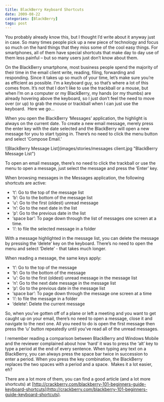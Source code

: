 ```yaml
---
title: BlackBerry Keyboard Shortcuts
date: 2009-08-22
categories: [BlackBerry]
tags: post
---
```


You probably already know this, but I thought I’d write about it anyway just in case. So many times people pick up a new piece of technology and focus so much on the hard things that they miss some of the cool easy things. For smartphones, all of them have special shortcuts that make day to day use of them less painful – but so many users just don’t know about them.

On the BlackBerry smartphone, most business people spend the majority of their time in the email client write, reading, filing, forwarding and responding. Since it takes up so much of your time, let’s make sure you’re as efficient as possible. I’m a keyboard guy, so that’s where a lot of this comes from. It’s not that I don’t like to use the trackball or a mouse, but when I’m on a computer or my BlackBerry, my hands (or my thumbs) are already hovering above the keyboard, so I just don’t feel the need to move over (or up) to grab the mouse or trackball when I can just use the keyboard.  Here we go…

When you open the BlackBerry ‘Messages’ application, the highlight is always on the current date. To create a new email message, merely press the enter key with the date selected and the BlackBerry will open a new message for you to start typing in. There’s no need to click the menu button and select ‘Compose Email.’

![BlackBerry Message List](images/stories/messages client.jpg "BlackBerry Message List")

To open an email message, there’s no need to click the trackball or use the menu to open a message, just select the message and press the ‘Enter’ key.

When browsing messages in the Messages application, the following shortcuts are active:

*   ‘t’: Go to the top of the message list
*   ‘b’: Go to the bottom of the message list
*   ‘u’: Go to the first (oldest) unread message
*   ‘n’: Go to the next date in the list
*   ‘p’: Go to the previous date in the list
*   ‘space bar’: To page down through the list of messages one screen at a time.
*   ‘i’: to file the selected message in a folder

With a message highlighted in the message list, you can delete the message by pressing the ‘delete’ key on the keyboard. There’s no need to open the menu and select ‘Delete’ - that takes much longer.

When reading a message, the same keys apply:

*   ‘t’: Go to the top of the message
*   ‘b’: Go to the bottom of the message
*   ‘u’: Go to the first (oldest) unread message in the message list
*   ‘n’: Go to the next date message in the message list
*   ‘p’: Go to the previous date in the message list
*   ‘space bar’: To page down through the message one screen at a time
*   ‘i’: to file the message in a folder
*   ‘delete’: Delete the current message

So, when you’ve gotten off of a plane or left a meeting and you want to get caught up on your email, there’s no need to open a message, close it and navigate to the next one. All you need to do is open the first message then press the ‘u’ button repeatedly until you’ve read all of the unread messages.

I remember reading a comparison between BlackBerry and Windows Mobile and the reviewer complained about how ‘hard’ it was to press the ‘alt’ key to type a period at the end of every sentence. When typing any text on a BlackBerry, you can always press the space bar twice in succession to enter a period. When you press the key combination, the BlackBerry replaces the two spaces with a period and a space.  Makes it a lot easier, eh?

There are a lot more of them, you can find a good article (and a lot more shortcuts) at [http://crackberry.com/blackberry-101-beginners-guide-keyboard-shortcuts](http://crackberry.com/blackberry-101-beginners-guide-keyboard-shortcuts).